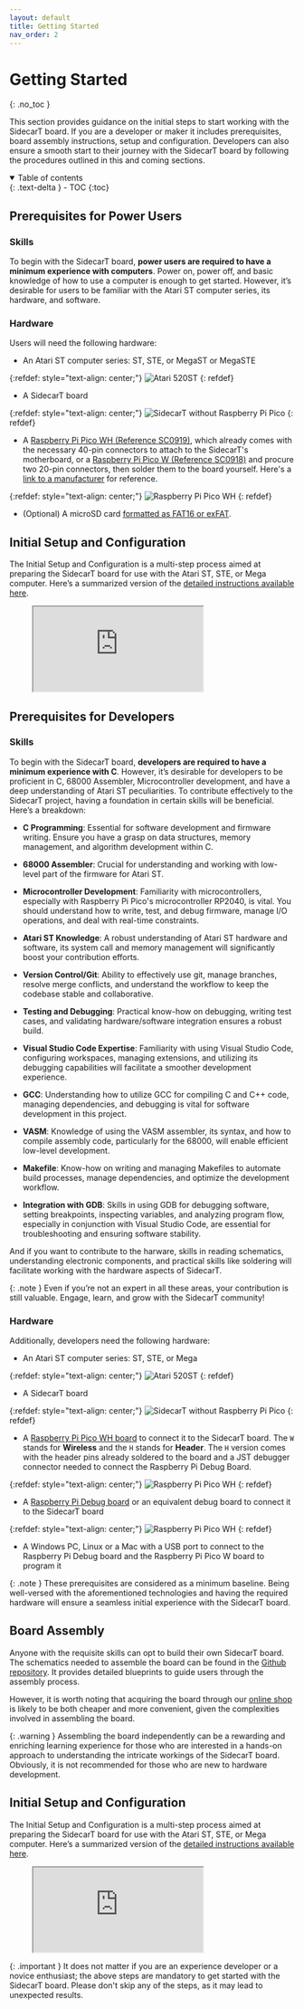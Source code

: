 ```yaml
---
layout: default
title: Getting Started
nav_order: 2
---
```


# Getting Started
{: .no_toc }

This section provides guidance on the initial steps to start working with the SidecarT board. If you are a developer or maker it includes prerequisites, board assembly instructions, setup and configuration. Developers can also ensure a smooth start to their journey with the SidecarT board by following the procedures outlined in this and coming sections.

<details open markdown="block">
  <summary>
    Table of contents
  </summary>
  {: .text-delta }
- TOC
{:toc}
</details>

## Prerequisites for Power Users

### Skills
To begin with the SidecarT board, **power users are required to have a minimum experience with computers**. Power on, power off, and basic knowledge of how to use a computer is enough to get started. However, it’s desirable for users to be familiar with the Atari ST computer series, its hardware, and software.

### Hardware
Users will need the following hardware:

- An Atari ST computer series: ST, STE, or MegaST or MegaSTE

{:refdef: style="text-align: center;"}
![Atari 520ST](https://sidecart.xyz/assets/images/quickstart/atari520st.jpeg)
{: refdef}


- A SidecarT board

{:refdef: style="text-align: center;"}
![SidecarT without Raspberry Pi Pico](https://sidecart.xyz/assets/images/quickstart/board-single.png)
{: refdef}


- A [Raspberry Pi Pico WH (Reference SC0919)](https://www.raspberrypi.com/documentation/microcontrollers/raspberry-pi-pico.html#raspberry-pi-pico-w-and-pico-wh), which already comes with the necessary 40-pin connectors to attach to the SidecarT's motherboard, or a [Raspberry Pi Pico W (Reference SC0918)](https://www.raspberrypi.com/documentation/microcontrollers/raspberry-pi-pico.html#raspberry-pi-pico-w-and-pico-wh) and procure two 20-pin connectors, then solder them to the board yourself. Here's a [link to a manufacturer](https://www.lcsc.com/product-detail/span-style-background-color-ff0-Pin-span-Headers_BOOMELE-Boom-Precision-Elec-C50981_C50981.html) for reference.

{:refdef: style="text-align: center;"}
![Raspberry Pi Pico WH](https://sidecart.xyz/assets/images/quickstart/raspberry-pi-pico-rp2040-wh.png)
{: refdef}

- (Optional) A microSD card [formatted as FAT16 or exFAT](https://docs.sidecart.xyz/how_to/#format-the-microsd-card).

## Initial Setup and Configuration
The Initial Setup and Configuration is a multi-step process aimed at preparing the SidecarT board for use with the Atari ST, STE, or Mega computer. Here’s a summarized version of the [detailed instructions available here](https://sidecart.xyz/quickstart).

<figure class="video_container">
    <iframe
        src="https://www.youtube.com/embed/d1EatFnmPGs?iv_load_policy=3&amp;modestbranding=1&amp;playsinline=1&amp;showinfo=0&amp;rel=0&amp;enablejsapi=1;loading=lazy"
        allowfullscreen allowtransparency></iframe>
</figure>


## Prerequisites for Developers

### Skills
To begin with the SidecarT board, **developers are required to have a minimum experience with C**. However, it’s desirable for developers to be proficient in C, 68000 Assembler, Microcontroller development, and have a deep understanding of Atari ST peculiarities. To contribute effectively to the SidecarT project, having a foundation in certain skills will be beneficial. Here’s a breakdown:

- **C Programming**: Essential for software development and firmware writing. Ensure you have a grasp on data structures, memory management, and algorithm development within C.

- **68000 Assembler**: Crucial for understanding and working with low-level part of the firmware for Atari ST.

- **Microcontroller Development**: Familiarity with microcontrollers, especially with Raspberry Pi Pico's microcontroller RP2040, is vital. You should understand how to write, test, and debug firmware, manage I/O operations, and deal with real-time constraints.

- **Atari ST Knowledge**: A robust understanding of Atari ST hardware and software, its system call and memory management will significantly boost your contribution efforts.

- **Version Control/Git**: Ability to effectively use git, manage branches, resolve merge conflicts, and understand the workflow to keep the codebase stable and collaborative.

- **Testing and Debugging**: Practical know-how on debugging, writing test cases, and validating hardware/software integration ensures a robust build.

- **Visual Studio Code Expertise**: Familiarity with using Visual Studio Code, configuring workspaces, managing extensions, and utilizing its debugging capabilities will facilitate a smoother development experience.

- **GCC**: Understanding how to utilize GCC for compiling C and C++ code, managing dependencies, and debugging is vital for software development in this project.

- **VASM**: Knowledge of using the VASM assembler, its syntax, and how to compile assembly code, particularly for the 68000, will enable efficient low-level development.

- **Makefile**: Know-how on writing and managing Makefiles to automate build processes, manage dependencies, and optimize the development workflow.

- **Integration with GDB**: Skills in using GDB for debugging software, setting breakpoints, inspecting variables, and analyzing program flow, especially in conjunction with Visual Studio Code, are essential for troubleshooting and ensuring software stability.

And if you want to contribute to the harware, skills in reading schematics, understanding electronic components, and practical skills like soldering will facilitate working with the hardware aspects of SidecarT.
    
{: .note }
Even if you’re not an expert in all these areas, your contribution is still valuable. Engage, learn, and grow with the SidecarT community!

### Hardware
Additionally, developers need the following hardware:
- An Atari ST computer series: ST, STE, or Mega

{:refdef: style="text-align: center;"}
![Atari 520ST](https://sidecart.xyz/assets/images/quickstart/atari520st.jpeg)
{: refdef}


- A SidecarT board

{:refdef: style="text-align: center;"}
![SidecarT without Raspberry Pi Pico](https://sidecart.xyz/assets/images/quickstart/board-single.png)
{: refdef}


- A [Raspberry Pi Pico WH board](https://www.raspberrypi.com/products/raspberry-pi-pico/?variant=raspberry-pi-pico-wh) to connect it to the SidecarT board. The `W` stands for **Wireless** and the `H` stands for **Header**. The `H` version comes with the header pins already soldered to the board and a JST debugger connector needed to connect the Raspberry Pi Debug Board.

{:refdef: style="text-align: center;"}
![Raspberry Pi Pico WH](https://sidecart.xyz/assets/images/quickstart/raspberry-pi-pico-rp2040-wh.png)
{: refdef}


- A [Raspberry Pi Debug board](https://www.raspberrypi.com/documentation/microcontrollers/debug-probe.html) or an equivalent debug board to connect it to the SidecarT board

{:refdef: style="text-align: center;"}
![Raspberry Pi Pico WH](/assets/images/debug-probe.jpg)
{: refdef}

- A Windows PC, Linux or a Mac with a USB port to connect to the Raspberry Pi Debug board and the Raspberry Pi Pico W board to program it

{: .note }
These prerequisites are considered as a minimum baseline. Being well-versed with the aforementioned technologies and having the required hardware will ensure a seamless initial experience with the SidecarT board.

## Board Assembly
Anyone with the requisite skills can opt to build their own SidecarT board. The schematics needed to assemble the board can be found in the [Github repository](https://github.com/diegoparrilla/atarist-sidecart-raspberry-pico/tree/main/schematics). It provides detailed blueprints to guide users through the assembly process.

However, it is worth noting that acquiring the board through our [online shop](<Insert Shop URL here>) is likely to be both cheaper and more convenient, given the complexities involved in assembling the board.

{: .warning }
Assembling the board independently can be a rewarding and enriching learning experience for those who are interested in a hands-on approach to understanding the intricate workings of the SidecarT board. Obviously, it is not recommended for those who are new to hardware development.

## Initial Setup and Configuration
The Initial Setup and Configuration is a multi-step process aimed at preparing the SidecarT board for use with the Atari ST, STE, or Mega computer. Here’s a summarized version of the [detailed instructions available here](https://sidecart.xyz/quickstart).

<figure class="video_container">
    <iframe
        src="https://www.youtube.com/embed/d1EatFnmPGs?iv_load_policy=3&amp;modestbranding=1&amp;playsinline=1&amp;showinfo=0&amp;rel=0&amp;enablejsapi=1;loading=lazy"
        allowfullscreen allowtransparency></iframe>
</figure>


{: .important }
It does not matter if you are an experience developer or a novice enthusiast; the above steps are mandatory to get started with the SidecarT board. Please don't skip any of the steps, as it may lead to unexpected results.

